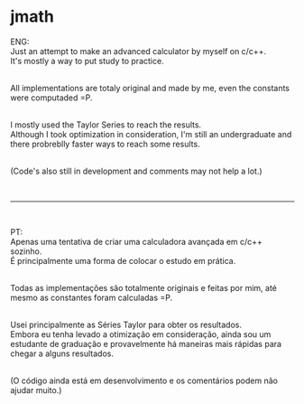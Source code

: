 # jmath

ENG:<br>
Just an attempt to make an advanced calculator by myself on c/c++. <br>
It's mostly a way to put study to practice. <br><br>

All implementations are totaly original and made by me,
even the constants were computaded =P. <br><br>

I mostly used the Taylor Series to reach the results. <br>
Although I took optimization in consideration,
I'm still an undergraduate and there probreblly faster ways
to reach some results. <br><br>

(Code's also still in development and comments may not help a lot.)

<br>
<hr>
<br>


PT: <br>
Apenas uma tentativa de criar uma calculadora avançada em c/c++ sozinho. <br>
É principalmente uma forma de colocar o estudo em prática. <br><br>

Todas as implementações são totalmente originais e feitas por mim,
até mesmo as constantes foram calculadas =P. <br><br>

Usei principalmente as Séries Taylor para obter os resultados. <br>
Embora eu tenha levado a otimização em consideração, ainda sou
um estudante de graduação e provavelmente há maneiras mais rápidas
para chegar a alguns resultados. <br><br>

(O código ainda está em desenvolvimento e os comentários podem não ajudar muito.) 

